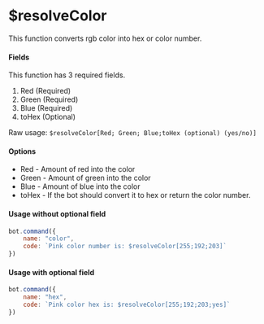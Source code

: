 # $resolveColor

This function converts rgb color into hex or color number.

#### Fields

This function has 3 required fields.

1. Red \(Required\)
2. Green \(Required\)
3. Blue \(Required\)
4. toHex \(Optional\)

Raw usage: `$resolveColor[Red; Green; Blue;toHex (optional) (yes/no)]`

#### Options

* Red - Amount of red into the color
* Green - Amount of green into the color
* Blue - Amount of blue into the color
* toHex - If the bot should convert it to hex or return the color number.

#### Usage without optional field

```javascript
bot.command({
    name: "color",
    code: `Pink color number is: $resolveColor[255;192;203]`
})
```

#### Usage with optional field

```javascript
bot.command({
    name: "hex",
    code: `Pink color hex is: $resolveColor[255;192;203;yes]`
})
```

